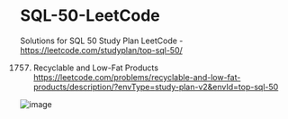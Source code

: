 # SQL-50-LeetCode
Solutions for SQL 50 Study Plan LeetCode -<br>
https://leetcode.com/studyplan/top-sql-50/

1757. Recyclable and Low-Fat Products<br>
https://leetcode.com/problems/recyclable-and-low-fat-products/description/?envType=study-plan-v2&envId=top-sql-50

![image](https://github.com/user-attachments/assets/4f06c7d6-b0ae-4c29-b304-638ef97ba108)
